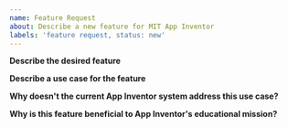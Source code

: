 ```yaml
---
name: Feature Request
about: Describe a new feature for MIT App Inventor
labels: 'feature request, status: new'
---
```


**Describe the desired feature**

<!--
Describe the feature that you'd like to see implemented for App Inventor. More detail is useful as it allows us to better understand the complexity of the task.
-->

**Describe a use case for the feature**

<!--
How would a teacher or student use this feature?
-->

**Why doesn't the current App Inventor system address this use case?**

<!--
Explain why the use case cannot be completed using the features of the current system.
-->

**Why is this feature beneficial to App Inventor's educational mission?**

<!--
Because MIT App Inventor is aimed at educational use, we prioritize development of features with an educational benefit. Help us understand how your feature request relates to our mission.
-->
